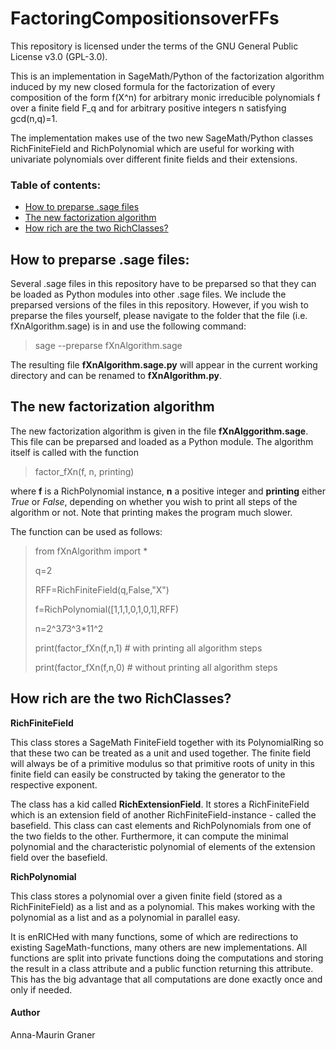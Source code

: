 # FactoringCompositionsoverFFs

This repository is licensed under the terms of the GNU General Public License v3.0 (GPL-3.0).

This is an implementation in SageMath/Python of the factorization algorithm induced by my new closed formula for the factorization of every composition of the form f(X^n) for arbitrary monic irreducible polynomials f over a finite field F_q and for arbitrary positive integers n satisfying gcd(n,q)=1.  

The implementation makes use of the two new SageMath/Python classes RichFiniteField and RichPolynomial which are useful for working with univariate polynomials over different finite fields and their extensions.

### Table of contents:
- [How to preparse .sage files](https://github.com/amg-code/FactoringCompositionsoverFFs#how-to-preparse-sage-files)
- [The new factorization algorithm](https://github.com/amg-code/FactoringCompositionsoverFFs#the-new-xn-factorization-algorithm)
- [How rich are the two RichClasses?](https://github.com/amg-code/FactoringCompositionsoverFFs#how-rich-are-the-two-richclasses)

## How to preparse .sage files:
Several .sage files in this repository have to be preparsed so that they can be loaded as Python modules into other .sage files. We include the preparsed versions of the files in this repository. However, if you wish to preparse the files yourself, please navigate to the folder that the file (i.e. fXnAlgorithm.sage) is in and use the following command:
> sage --preparse fXnAlgorithm.sage

The resulting file __fXnAlgorithm.sage.py__ will appear in the current working directory and can be renamed to __fXnAlgorithm.py__. 

## The new factorization algorithm
The new factorization algorithm is given in the file __fXnAlggorithm.sage__. This file can be preparsed and loaded as a Python module. The algorithm itself is called with the function
> factor_fXn(f, n, printing)

where __f__ is a RichPolynomial instance, __n__ a positive integer and __printing__ either _True_ or _False_, depending on whether you wish to print all steps of the algorithm or not. Note that printing makes the program much slower. 

The function can be used as follows:
> from fXnAlgorithm import *
> 
> q=2
> 
> RFF=RichFiniteField(q,False,"X")
> 
> f=RichPolynomial([1,1,1,0,1,0,1],RFF)
> 
> n=2^3*7*3^3*11^2
>
> 
> print(factor_fXn(f,n,1) # with printing all algorithm steps
> 
> print(factor_fXn(f,n,0) # without printing all algorithm steps
> 



## How rich are the two RichClasses?
__RichFiniteField__ 

This class stores a SageMath FiniteField together with its PolynomialRing so that these two can be treated as a unit and used together. The finite field will always be of a primitive modulus so that primitive roots of unity in this finite field can easily be constructed by taking the generator to the respective exponent. 

The class has a kid called __RichExtensionField__. It stores a RichFiniteField which is an extension field of another RichFiniteField-instance - called the basefield. This class can cast elements and RichPolynomials from one of the two fields to the other. Furthermore, it can compute the minimal polynomial and the characteristic polynomial of elements of the extension field over the basefield. 

__RichPolynomial__ 

This class stores a polynomial over a given finite field (stored as a RichFiniteField) as a list and as a polynomial. This makes working with the polynomial as a list and as a polynomial in parallel easy.

It is enRICHed with many functions, some of which are redirections to existing SageMath-functions, many others are new implementations. 
All functions are split into private functions doing the computations and storing the result in a class attribute and a public function returning this attribute. This has the big advantage that all computations are done exactly once and only if needed. 



#### Author
Anna-Maurin Graner

